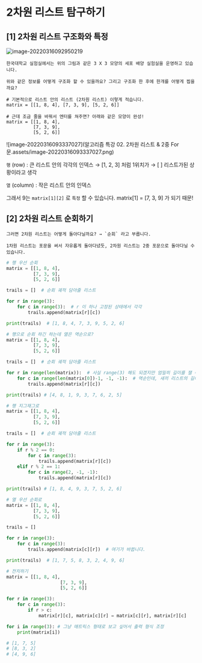 # 2차원 리스트 탐구하기

## [1] 2차원 리스트 구조화와 특정

![image-20220316092950219](C:\Users\vjkim\AppData\Roaming\Typora\typora-user-images\image-20220316092950219.png)

```
한국대학교 실험실에서는 위의 그림과 같은 3 X 3 모양의 세포 배양 실험실을 운영하고 있습니다.

위와 같은 정보를 어떻게 구조화 할 수 있을까요? 그리고 구조화 한 후에 한개를 어떻게 찝을까요?
```

```
# 기본적으로 리스트 안의 리스트 (2차원 리스트) 이렇게 적습니다.
matrix = [[1, 8, 4], [7, 3, 9], [5, 2, 6]]

# 근데 조금 줄을 바꿔서 엔터를 쳐주면? 아래와 같은 모양이 완성!
matrix = [[1, 8, 4], 
		  [7, 3, 9], 
		  [5, 2, 6]]
```

![image-20220316093337027](알고리즘 특강 02. 2차원 리스트 & 2중 For문.assets/image-20220316093337027.png)

`행` (row) : 큰 리스트 안의 각각의 인덱스 → [1, 2, 3] 처럼 1위치가 → [ ] 리스트가된 상황이라고 생각

`열` (column) : 작은 리스트 안의 인덱스

그래서 9는 `matrix[1][2]` 로 `특정` 할 수 있습니다. matrix[1] = [7, 3, 9] 가 되기 때문!



## [2] 2차원 리스트 순회하기

```
그러면 2차원 리스트는 어떻게 돌아다닐까요? → `순회` 라고 부릅니다.

1차원 리스트는 포문을 써서 자유롭게 돌아다녔듯, 2차원 리스트는 2중 포문으로 돌아다닐 수 있습니다.
```

```python
# 행 우선 순회
matrix = [[1, 8, 4], 
		  [7, 3, 9], 
		  [5, 2, 6]]

trails = []  # 순회 궤적 담아줄 리스트

for r in range(3):
    for c in range(3):  # r 이 하나 고정된 상태에서 각각 
        trails.append(matrix[r][c])  

print(trails)  # [1, 8, 4, 7, 3, 9, 5, 2, 6]
```

```python
# 행으로 순회 하긴 하는데 열은 역순으로?
matrix = [[1, 8, 4], 
		  [7, 3, 9], 
		  [5, 2, 6]]

trails = []  # 순회 궤적 담아줄 리스트

for r in range(len(matrix)):  # 사실 range(3) 해도 되겠지만 엄밀히 길이를 잴 수도 있습니다.
    for c in range(len(matrix[0])-1, -1, -1):  # 역순인데, 새끼 리스트의 길이 - 1 시작!
        trails.append(matrix[r][c])

print(trails) # [4, 8, 1, 9, 3, 7, 6, 2, 5]
```

```python
# 행 지그재그로
matrix = [[1, 8, 4], 
		  [7, 3, 9], 
		  [5, 2, 6]]

trails = []  # 순회 궤적 담아줄 리스트

for r in range(3):
    if r % 2 == 0:
        for c in range(3):
            trails.append(matrix[r][c])
    elif r % 2 == 1:
        for c in range(2, -1, -1):
            trails.append(matrix[r][c])

print(trails) # [1, 8, 4, 9, 3, 7, 5, 2, 6]
```

```python
# 열 우선 순회로
matrix = [[1, 8, 4], 
		  [7, 3, 9], 
		  [5, 2, 6]]

trails = []

for r in range(3):
    for c in range(3):
        trails.append(matrix[c][r])  # 여기가 바뀝니다.

print(trails)  # [1, 7, 5, 8, 3, 2, 4, 9, 6]
```

```python
# 전치하기
matrix = [[1, 8, 4], 
					[7, 3, 9], 
					[5, 2, 6]] 

for r in range(3):
    for c in range(3):
        if r > c:
            matrix[r][c], matrix[c][r] = matrix[c][r], matrix[r][c]

for i in range(3): # 그냥 매트릭스 형태로 보고 싶어서 출력 형식 조정
    print(matrix[i])

# [1, 7, 5]
# [8, 3, 2]
# [4, 9, 6]
```

